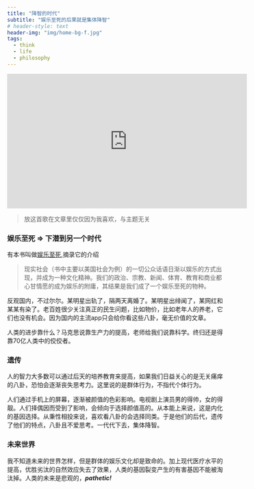 ```yaml
---
title: "降智的时代"
subtitle: "娱乐至死的后果就是集体降智"
# header-style: text
header-img: "img/home-bg-f.jpg"
tags:
  - think
  - life
  - philosophy
---
```


<iframe width="560" height="315" src="https://www.youtube-nocookie.com/embed/ADWlh123Xm4?controls=0" frameborder="0" allow="accelerometer; autoplay; encrypted-media; gyroscope; picture-in-picture" allowfullscreen></iframe>

> 放这首歌在文章里仅仅因为我喜欢，与主题无关

### 娱乐至死 => 下潜到另一个时代

有本书叫做[娱乐至死]([https://zh.wikipedia.org/wiki/%E5%A8%B1%E4%B9%90%E8%87%B3%E6%AD%BB](https://zh.wikipedia.org/wiki/娱乐至死)),摘录它的介绍

> 现实社会（书中主要以美国社会为例）的一切公众话语日渐以娱乐的方式出现，并成为一种文化精神。我们的政治、宗教、新闻、体育、教育和商业都心甘情愿的成为娱乐的附庸，其结果是我们成了一个娱乐至死的物种。

反观国内，不过尔尔。某明星出轨了，隔两天离婚了。某明星出绯闻了，某网红和某某有染了。老百姓很少关注真正的民生问题，比如物价，比如老年人的养老，它们也没有机会。因为国内的主流app只会给你看这些八卦，毫无价值的文章。

人类的进步靠什么？马克思说靠生产力的提高，老师给我们说靠科学。终归还是得靠70亿人类中的佼佼者。

### 遗传

人的智力大多数可以通过后天的培养教育来提高，如果我们日益关心的是无关痛痒的八卦，恐怕会逐渐丧失思考力。这里说的是群体行为，不指代个体行为。

人们通过手机上的屏幕，逐渐被颜值的色彩影响。电视剧上演员男的得帅，女的得靓。人们择偶因而受到了影响，会倾向于选择颜值高的。从本能上来说，这是内化的基因选择。从秉性相投来说，喜欢看八卦的会选择同类。于是他们的后代，遗传了他们的特点，八卦且不爱思考。一代代下去，集体降智。

### 未来世界

我不知道未来的世界怎样，但是群体的娱乐文化却是致命的。加上现代医疗水平的提高，优胜劣汰的自然效应失去了效果，人类的基因裂变产生的有害基因不能被淘汰掉。人类的未来是悲观的，***pathetic!***